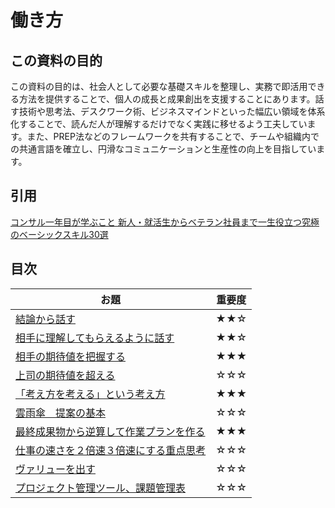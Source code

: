 # 働き方

## この資料の目的

この資料の目的は、社会人として必要な基礎スキルを整理し、実務で即活用できる方法を提供することで、個人の成長と成果創出を支援することにあります。話す技術や思考法、デスクワーク術、ビジネスマインドといった幅広い領域を体系化することで、読んだ人が理解するだけでなく実践に移せるよう工夫しています。また、PREP法などのフレームワークを共有することで、チームや組織内での共通言語を確立し、円滑なコミュニケーションと生産性の向上を目指しています。

## 引用

[コンサル一年目が学ぶこと 新人・就活生からベテラン社員まで一生役立つ究極のベーシックスキル30選](https://amzn.asia/d/iCaGr7d)

## 目次

お題|重要度
---|---
[結論から話す](./01.結論から話す.md)|★★☆
[相手に理解してもらえるように話す](./02.相手に理解してもらえるように話す)|★★☆
[相手の期待値を把握する](./03.相手の期待値を把握する.md)|★★★
[上司の期待値を超える](./04.上司の期待値を超える.md)|☆☆☆
[「考え方を考える」という考え方](./05.「考え方を考える」という考え方.md)|★★★
[雲雨傘　提案の基本](./06.雲雨傘提案の基本.md)|☆☆☆
[最終成果物から逆算して作業プランを作る](./07.最終成果物から逆算して作業プランを作る.md)|★★★
[仕事の速さを２倍速３倍速にする重点思考](./08.仕事の速さを２倍速３倍速にする重点思考.md)|☆☆☆
[ヴァリューを出す](./09.バリューを出す.md)|☆☆☆
[プロジェクト管理ツール、課題管理表](./10.プロジェクト管理ツールとしての課題管理表.md)|☆☆☆
